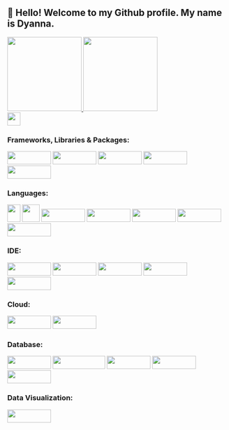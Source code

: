 <div>

 ## 👋 Hello! Welcome to my Github profile. My name is Dyanna.
</div>
 
 
<div>
   <a href="https://github.com/dyannacruz">
   <img height="170em" src="https://github-readme-stats.vercel.app/api/top-langs/?username=dyannacruz&layout=compact&langs_count=7&theme=panda"/>
   <img height="170em" src="https://github-readme-stats.vercel.app/api?username=dyannacruz&show_icons=true&theme=panda&include_all_commits=true&count_private=true"/>
</div>

 
<div>
   <a href="https://www.linkedin.com/in/dyannacruz" target="_blank"><img height="30em" src="https://img.shields.io/badge/-LinkedIn-%230077B5?style=for-the-badge&logo=linkedin&logoColor=white" target="_blank"></a>
</div>


<div>

###  Frameworks, Libraries & Packages:
   
   <img src="https://img.shields.io/badge/conda-342B029.svg?&style=for-the-badge&logo=anaconda&logoColor=white" width="100" height="30"/>
   <img src="https://img.shields.io/badge/Jupyter-F37626.svg?&style=for-the-badge&logo=Jupyter&logoColor=white" width="100" height="30"/>
   <img src="https://img.shields.io/badge/Numpy-777BB4?style=for-the-badge&logo=numpy&logoColor=white" width="100" height="30"/>
   <img src="https://img.shields.io/badge/Pandas-2C2D72?style=for-the-badge&logo=pandas&logoColor=white" width="100" height="30"/>
   <img src="https://img.shields.io/badge/scikit_learn-F7931E?style=for-the-badge&logo=scikit-learn&logoColor=white" width="100" height="30"/>

<div>

### Languages:
   
   <img src="https://cdn.jsdelivr.net/gh/devicons/devicon/icons/c/c-original.svg" width="30" height="40"/>
   <img src="https://cdn.jsdelivr.net/gh/devicons/devicon/icons/python/python-original-wordmark.svg" width="40" height="40"/>
   <img src="https://img.shields.io/badge/R-276DC3?style=for-the-badge&logo=r&logoColor=white" width="100" height="30"/>
   <img src="https://img.shields.io/badge/CSS3-1572B6?style=for-the-badge&logo=css3&logoColor=white" width="100" height="30"/>
   <img src="https://img.shields.io/badge/HTML5-E34F26?style=for-the-badge&logo=html5&logoColor=white" width="100" height="30"/>
   <img src="https://img.shields.io/badge/JavaScript-323330?style=for-the-badge&logo=javascript&logoColor=F7DF1E" width="100" height="30"/>
   <img src="https://img.shields.io/badge/LaTeX-47A141?style=for-the-badge&logo=LaTeX&logoColor=white" width="100" height="30"/>

   <div>

### IDE:

   <img src="https://img.shields.io/badge/Colab-F9AB00?style=for-the-badge&logo=googlecolab&color=525252" width="100" height="30"/>
   <img src="https://img.shields.io/badge/PyCharm-000000.svg?&style=for-the-badge&logo=PyCharm&logoColor=white" width="100" height="30"/>
   <img src="https://img.shields.io/badge/RStudio-75AADB?style=for-the-badge&logo=RStudio&logoColor=white" width="100" height="30"/>
   <img src="https://img.shields.io/badge/Spyder%20Ide-FF0000?style=for-the-badge&logo=spyder%20ide&logoColor=white" width="100" height="30"/>
   <img src="https://img.shields.io/badge/VSCode-0078D4?style=for-the-badge&logo=visual%20studio%20code&logoColor=white" width="100" height="30"/>

   <div>

   ### Cloud:

   <img src="https://img.shields.io/badge/Google_Cloud-4285F4?style=for-the-badge&logo=google-cloud&logoColor=white" width="100" height="30"/>
   <img src="https://img.shields.io/badge/microsoft%20azure-0089D6?style=for-the-badge&logo=microsoft-azure&logoColor=white" width="100" height="30"/>

   <div>

   ### Database:

   <img src="https://img.shields.io/badge/Oracle-F80000?style=for-the-badge&logo=oracle&logoColor=black" width="100" height="30"/>
   <img src="https://img.shields.io/badge/Microsoft%20SQL%20Server-CC2927?style=for-the-badge&logo=microsoft%20sql%20server&logoColor=white" width="120" height="30"/>
   <img src="https://img.shields.io/badge/Cassandra-1287B1?style=for-the-badge&logo=apache%20cassandra&logoColor=white" width="100" height="30"/>
   <img src="https://img.shields.io/badge/MongoDB-4EA94B?style=for-the-badge&logo=mongodb&logoColor=white" width="100" height="30"/>
   <img src="https://img.shields.io/badge/Neo4j-018bff?style=for-the-badge&logo=neo4j&logoColor=white" width="100" height="30"/>
   
   <div>

### Data Visualization:

   <img src="https://img.shields.io/badge/PowerBI-F2C811?style=for-the-badge&logo=Power%20BI&logoColor=white" width="100" height="30"/>
  
  </div>
